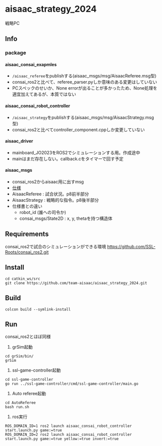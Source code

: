 # aisaac_strategy_2024
戦略PC

## Info
### package
#### aisaac_consai_exapmles
- `/aisaac_referee`をpublishする(aisaac_msgs/msg/AisaacReferee.msg型)
- consai_ros2と比べて、referee_parser.pyしか意味のある変更はしていない
- PCスペックのせいか、None errorが出ることが多かったため、None処理を適宜加えてあるが、本質ではない
#### aisaac_consai_robot_controller
- `/aisaac_strategy`をpublishする(aisaac_msgs/msg/AisaacStrategy.msg型)
- consai_ros2と比べてcontroller_component.cppしか変更していない
#### aisaac_driver 
- mainboard_JO2023をROS2でシミュレーションする用。作成途中
- mainはまだ存在しない。callback.cをタイマーで回す予定
#### aisaac_msgs
- consai_ros2からaisaac用に出すmsg
- [仕様](https://docs.google.com/presentation/d/19eTkd5108suCrjKbtUJY7CcTNWBh3foa/)
- AisaacReferee : 試合状況。p8前半部分
- AisaacStrategy : 戦略的な指令。p8後半部分
- 仕様書との違い
    - robot_id (誰への司令か)
    - consai_msgs/State2D : x, y, thetaを持つ構造体



## Requirements

consai_ros2で試合のシミュレーションができる環境
https://github.com/SSL-Roots/consai_ros2.git

## Install
```
cd catkin_ws/src
git clone https://github.com/team-aisaac/aisaac_strategy_2024.git
```

## Build
```
colcon build --symlink-install
```

## Run
consai_ros2とほぼ同様
1. grSim起動
```
cd grSim/bin/
grSim
```
1. ssl-game-controller起動
```
cd ssl-game-controller
go run ../ssl-game-controller/cmd/ssl-game-controller/main.go
```
1. Auto referee起動
```
cd AutoReferee
bash run.sh
```
1. ros実行
```
ROS_DOMAIN_ID=1 ros2 launch aisaac_consai_robot_controller start.launch.py game:=true
ROS_DOMAIN_ID=2 ros2 launch aisaac_consai_robot_controller start.launch.py game:=true yellow:=true invert:=true
```


